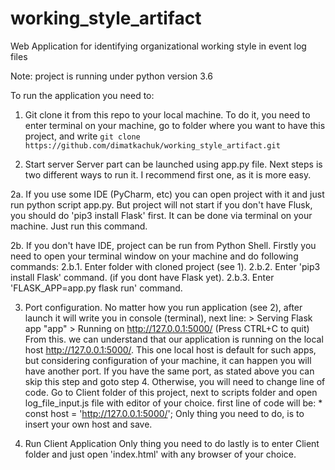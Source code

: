 # working_style_artifact
Web Application for identifying organizational working style in event log files

Note: project is running under python version 3.6

To run the application you need to:
1. Git clone it from this repo to your local machine.
  To do it, you need to enter terminal on your machine, go to folder where you want to have this project,
  and write `git clone https://github.com/dimatkachuk/working_style_artifact.git`

2. Start server
Server part can be launched using app.py file.
Next steps is two different ways to run it. I recommend first one, as it is more easy.

2a. If you use some IDE (PyCharm, etc) you can open project with it and just run python script app.py.
    But project will not start if you don't have Flusk, you should do 'pip3 install Flask' first. It can
    be done via terminal on your machine. Just run this command.

2b. If you don't have IDE, project can be run from Python Shell.
    Firstly you need to open your terminal window on your machine and do following commands:
    2.b.1. Enter folder with cloned project (see 1).
    2.b.2. Enter 'pip3 install Flask' command. (if you dont have Flask yet).
    2.b.3. Enter 'FLASK_APP=app.py flask run' command.

3. Port configuration.
   No matter how you run application (see 2), after launch it will write you in console (terminal), next line:
        > Serving Flask app "app"
        > Running on http://127.0.0.1:5000/ (Press CTRL+C to quit)
   From this. we can understand that our application is running on the local host http://127.0.0.1:5000/.
   This one local host is default for such apps, but considering configuration of your machine, it can happen
   you will have another port.
   If you have the same port, as stated above you can skip this step and goto step 4.
   Otherwise, you will need to change line of code.
   Go to Client folder of this project, next to scripts folder and open log_file_input.js file with editor of
   your choice. first line of code will be:
        * const host = 'http://127.0.0.1:5000/';
   Only thing you need to do, is to insert your own host and save.

4. Run Client Application
   Only thing you need to do lastly is to enter Client folder and just open 'index.html' with any browser of your choice.
